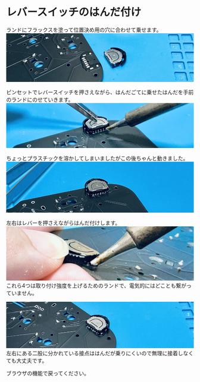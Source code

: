# レバースイッチのはんだ付け

ランドにフラックスを塗って位置決め用の穴に合わせて乗せます。  
![](img/lever1.jpg)  

ピンセットでレバースイッチを押さえながら、はんだごてに乗せたはんだを手前のランドにのせていきます。  
![](img/lever2.jpg)  

ちょっとプラスチックを溶かしてしまいましたがこの後ちゃんと動きました。  
![](img/lever3.jpg)  

左右はレバーを押さえながらはんだ付けします。  
![](img/lever4.jpg)  
これら4つは取り付け強度を上げるためのランドで、電気的にはどことも繋がっていません。  

![](img/lever5.jpg)  
左右にある二股に分かれている接点ははんだが乗りにくいので無理に接着しなくても大丈夫です。  

ブラウザの機能で戻ってください。
